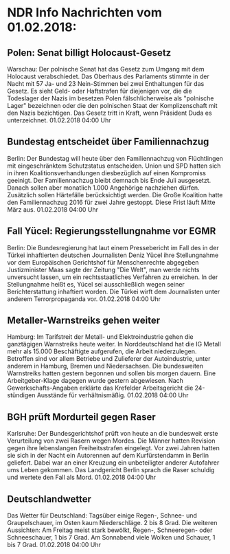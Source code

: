 # NDR Info Nachrichten vom 01.02.2018:


## Polen: Senat billigt Holocaust-Gesetz
Warschau: Der polnische Senat hat das Gesetz zum Umgang mit dem Holocaust verabschiedet. Das Oberhaus des Parlaments stimmte in der Nacht mit 57 Ja- und 23 Nein-Stimmen bei zwei Enthaltungen für das Gesetz. Es sieht Geld- oder Haftstrafen für diejenigen vor, die die Todeslager der Nazis im besetzen Polen fälschlicherweise als "polnische Lager" bezeichnen oder die den polnischen Staat der Komplizenschaft mit den Nazis bezichtigen. Das Gesetz tritt in Kraft, wenn Präsident Duda es unterzeichnet. 01.02.2018 04:00 Uhr 

## Bundestag entscheidet über Familiennachzug
Berlin: Der Bundestag will heute über den Familiennachzug von Flüchtlingen mit eingeschränktem Schutzstatus entscheiden. Union und SPD hatten sich in ihren Koalitionsverhandlungen diesbezüglich auf einen Kompromiss geeinigt. Der Familiennachzug bleibt demnach bis Ende Juli ausgesetzt. Danach sollen aber monatlich 1.000 Angehörige nachziehen dürfen. Zusätzlich sollen Härtefälle berücksichtigt werden. Die Große Koalition hatte den Familiennachzug 2016 für zwei Jahre gestoppt. Diese Frist läuft Mitte März aus. 01.02.2018 04:00 Uhr 

## Fall Yücel: Regierungsstellungnahme vor EGMR
Berlin: Die Bundesregierung hat laut einem Pressebericht im Fall des in der Türkei inhaftierten deutschen Journalisten Deniz Yücel ihre Stellungnahme vor dem Europäischen Gerichtshof für Menschenrechte abgegeben Justizminister Maas sagte der Zeitung "Die Welt", man werde nichts unversucht lassen, um ein rechtsstaatliches Verfahren zu erreichen. In der Stellungnahme heißt es, Yücel sei ausschließlich wegen seiner Berichterstattung inhaftiert worden. Die Türkei wirft dem Journalisten unter anderem Terrorpropaganda vor. 01.02.2018 04:00 Uhr 

## Metaller-Warnstreiks gehen weiter
Hamburg: Im Tarifstreit der Metall- und Elektroindustrie gehen die ganztägigen Warnstreiks heute weiter. In Norddeutschland hat die IG Metall mehr als 15.000 Beschäftigte aufgerufen, die Arbeit niederzulegen. Betroffen sind vor allem Betriebe und Zulieferer der Autoindustrie, unter anderem in Hamburg, Bremen und Niedersachsen. Die bundesweiten Warnstreiks hatten gestern begonnen und sollen bis morgen dauern. Eine Arbeitgeber-Klage dagegen wurde gestern abgewiesen. Nach Gewerkschafts-Angaben erklärte das Krefelder Arbeitsgericht die 24-stündigen Ausstände für verhältnismäßig. 01.02.2018 04:00 Uhr 

## BGH prüft Mordurteil gegen Raser
Karlsruhe: Der Bundesgerichtshof prüft von heute an die bundesweit erste Verurteilung von zwei Rasern wegen Mordes. Die Männer hatten Revision gegen ihre lebenslangen Freiheitsstrafen eingelegt. Vor zwei Jahren hatten sie sich in der Nacht ein Autorennen auf dem Kurfürstendamm in Berlin geliefert. Dabei war an einer Kreuzung ein unbeteiligter anderer Autofahrer ums Leben gekommen. Das Landgericht Berlin sprach die Raser schuldig und wertete den Fall als Mord. 01.02.2018 04:00 Uhr 

## Deutschlandwetter
Das Wetter für Deutschland: Tagsüber einige Regen-, Schnee- und Graupelschauer, im Osten kaum Niederschläge. 2 bis 8 Grad. Die weiteren Aussichten: Am Freitag meist stark bewölkt, Regen-, Schneeregen- oder Schneeschauer, 1 bis 7 Grad. Am Sonnabend viele Wolken und Schauer, 1 bis 7 Grad. 01.02.2018 04:00 Uhr 
